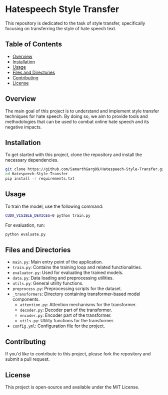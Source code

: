 # Hatespeech Style Transfer

This repository is dedicated to the task of style transfer, specifically focusing on transferring the style of hate speech text.

## Table of Contents
- [Overview](#overview)
- [Installation](#installation)
- [Usage](#usage)
- [Files and Directories](#files-and-directories)
- [Contributing](#contributing)
- [License](#license)

## Overview
The main goal of this project is to understand and implement style transfer techniques for hate speech. By doing so, we aim to provide tools and methodologies that can be used to combat online hate speech and its negative impacts.

## Installation
To get started with this project, clone the repository and install the necessary dependencies.
```bash
git clone https://github.com/SamarthGarg09/Hatespeech-Style-Transfer.git
cd Hatespeech-Style-Transfer
pip install -r requirements.txt
```
## Usage
To train the model, use the following command:
```bash
CUDA_VISIBLE_DEVICES=0 python train.py
```
For evaluation, run:
```bash
python evaluate.py
```
## Files and Directories
- `main.py`: Main entry point of the application.
- `train.py`: Contains the training loop and related functionalities.
- `evaluator.py`: Used for evaluating the trained models.
- `data.py`: Data loading and preprocessing utilities.
- `utils.py`: General utility functions.
- `preprocess.py`: Preprocessing scripts for the dataset.
- `_transformers`: Directory containing transformer-based model components.
  - `attention.py`: Attention mechanisms for the transformer.
  - `decoder.py`: Decoder part of the transformer.
  - `encoder.py`: Encoder part of the transformer.
  - `utils.py`: Utility functions for the transformer.
- `config.yml`: Configuration file for the project.

## Contributing
If you'd like to contribute to this project, please fork the repository and submit a pull request.

## License
This project is open-source and available under the MIT License.